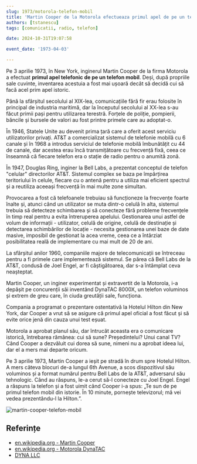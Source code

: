 ```yaml
---
slug: 1973/motorola-telefon-mobil
title: 'Martin Cooper de la Motorola efectueaza primul apel de pe un telefon mobil'
authors: [tstanescu]
tags: [comunicatii, radio, telefon]

date: 2024-10-31T19:07:58

event_date: '1973-04-03'

---
```


Pe 3 aprilie 1973, în New York, inginerul Martin Cooper de la firma Motorola a efectuat **primul apel telefonic de pe un telefon mobil**. Deși, după propriile sale cuvinte, inventarea acestuia a fost mai ușoară decât să decidă cui să facă acel prim apel istoric.

<!-- truncate -->

Până la sfârșitul secolului al XIX-lea, comunicațiile fără fir erau folosite în principal de industria maritimă, dar la începutul secolului al XX-lea s-au făcut primii pași pentru utilizarea terestră. Forțele de poliție, pompierii, băncile și bursele de valori au fost printre primele care au adoptat-o.

În 1946, Statele Unite au devenit prima țară care a oferit acest serviciu utilizatorilor privați. AT&T a comercializat sistemul de telefonie mobilă cu 6 canale și în 1968 a introdus serviciul de telefonie mobilă îmbunătățit cu 44 de canale, dar acestea erau încă transmițătoare cu frecvență fixă, ceea ce înseamnă că fiecare telefon era o stație de radio pentru o anumită zonă.

În 1947, Douglas Ring, inginer la Bell Labs, a prezentat conceptul de telefon "celular" directorilor AT&T. Sistemul complex se baza pe împărțirea teritoriului în celule, fiecare cu o antenă pentru a utiliza mai eficient spectrul și a reutiliza aceeași frecvență în mai multe zone simultan.

Provocarea a fost că telefoanele trebuiau să funcționeze la frecvențe foarte înalte și, atunci când un utilizator se muta dintr-o celulă în alta, sistemul trebuia să detecteze schimbarea și să conecteze fără probleme frecvențele în timp real pentru a evita întreruperea apelului. Gestionarea unui astfel de volum de informații - utilizator, celulă de origine, celulă de destinație și detectarea schimbărilor de locație - necesita gestionarea unei baze de date masive, imposibil de gestionat la acea vreme, ceea ce a întârziat posibilitatea reală de implementare cu mai mult de 20 de ani.

La sfârșitul anilor 1960, companiile majore de telecomunicații se întreceau pentru a fi primele care implementează sistemul. Se părea că Bell Labs de la AT&T, condusă de Joel Engel, ar fi câștigătoarea, dar s-a întâmplat ceva neașteptat.

Martin Cooper, un inginer experimentat și extravertit de la Motorola, i-a depășit pe concurenții săi inventând DynaTAC 8000X, un telefon voluminos și extrem de greu care, în ciuda greutății sale, funcționa.

Compania a programat o prezentare ostentativă la Hotelul Hilton din New York, dar Cooper a vrut să se asigure că primul apel oficial a fost făcut și să evite orice jenă din cauza unui test eșuat.

Motorola a aprobat planul său, dar întrucât aceasta era o comunicare istorică, întrebarea rămânea: cui să sune? Președintelui? Unui canal TV? Când Cooper a dezvăluit cui dorea să sune, nimeni nu a aprobat ideea lui, dar el a mers mai departe oricum.

Pe 3 aprilie 1973, Martin Cooper a ieșit pe stradă în drum spre Hotelul Hilton. A mers câteva blocuri de-a lungul 6th Avenue, a scos dispozitivul său voluminos și a format numărul pentru Bell Labs de la AT&T, adversarul său tehnologic. Când au răspuns, le-a cerut să-l conecteze cu Joel Engel. Engel a răspuns la telefon și a fost uimit când Cooper i-a spus: „Te sun de pe primul telefon mobil din istorie. În 10 minute, pornește televizorul; mă vei vedea prezentându-l la Hilton.”.

![martin-cooper-telefon-mobil](https://cronica-it.github.io/imagini/1973/motorola-telefon-mobil/martin-cooper-telefon-mobil.png)

## Referințe

- [en.wikipedia.org - Martin Cooper](https://en.wikipedia.org/wiki/Martin_Cooper_(inventor))
- [en.wikipedia.org - Motorola DynaTAC](https://en.wikipedia.org/wiki/Motorola_DynaTAC)
- [DYNA LLC](https://dynallc.com)
